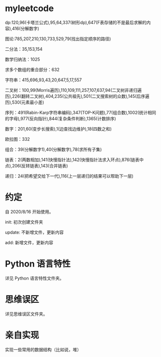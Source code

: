 # myleetcode
dp:120,96(卡塔兰公式),95,64,337(树形dp),647(F表存储的不是最后求解的内容),416(分解数字)

图论:785,207,210,130,733,529,79(找出指定顺序的路径)

二分法：35,153,154

数学归纳法：1025

求多个数组的重合部分：632

字符串：415,696,93,43,20,647,5,17,557

二叉树：100,99(Morris遍历),110,109,111,257,107,637,94(二叉树非递归遍历),226(翻转二叉树),404,235(公共祖先),501(二叉搜索树的众数),145(后序遍历),530(元素最小差)

序列：491(Rabin-Karp字符串编码),347(TOP-K问题),77(组合数),1002(统计相同的字母),977(反向指针),844(复杂条件判断),1365(计数排序)

数字：201,60(变步长搜索),1(边查找边维护),18(四数之和)

欧拉图：332

组合：39(分解数字1),40(分解数字),78(求所有子集)

链表：2(两数相加),141(快慢指针法),142(快慢指针法求入环点),876(链表中点),206(反转链表),143(合并链表)

递归：24(把希望交给下一代),116(上一层递归的结果可以帮助下一层)

# 约定
自 2020/8/16 开始使用。

init: 初次创建文件夹

update: 不新增文件，更新内容

add: 新增文件，更新内容

# Python 语言特性
详见 Python 语言特性文件夹。

# 思维误区
详见思维误区文件夹。

# 亲自实现
实现一些常用的数据结构（比如说，堆）
